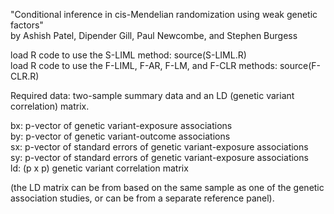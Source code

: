 "Conditional inference in cis-Mendelian randomization using weak genetic factors"  
by Ashish Patel, Dipender Gill, Paul Newcombe, and Stephen Burgess

load R code to use the S-LIML method: source(S-LIML.R)  
load R code to use the F-LIML, F-AR, F-LM, and F-CLR methods: source(F-CLR.R)  

Required data: two-sample summary data and an LD (genetic variant correlation) matrix.  

bx: p-vector of genetic variant-exposure associations   
by: p-vector of genetic variant-outcome associations  
sx: p-vector of standard errors of genetic variant-exposure associations  
sy: p-vector of standard errors of genetic variant-exposure associations  
ld: (p x p) genetic variant correlation matrix  
  
(the LD matrix can be from based on the same sample as one of the genetic association studies, or can be from a separate reference panel).
